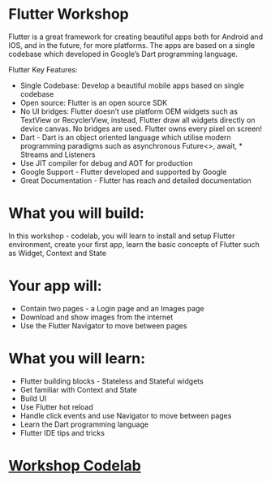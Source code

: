 # Flutter Workshop
Flutter is a great framework for creating beautiful apps both for Android and IOS, and in the future, for more platforms. 
The apps are based on a single codebase which developed in Google’s Dart programming language. 

Flutter Key Features:
* Single Codebase: Develop a beautiful mobile apps based on single codebase 
* Open source: Flutter is an open source SDK
* No UI bridges: Flutter doesn’t use platform OEM widgets such as TextView or RecyclerView, instead, Flutter draw all widgets directly on device canvas. No bridges are used. Flutter owns every pixel on screen!
* Dart - Dart is an object oriented language which utilise modern programming paradigms such as asynchronous Future<>, await, * Streams and Listeners
* Use JIT compiler for debug and AOT for production
* Google Support - Flutter developed and supported by Google 
* Great Documentation - Flutter has reach and detailed documentation 

# What you will build:
In this workshop - codelab, you will learn to install and setup Flutter environment,  create your first app, learn the basic concepts of Flutter such as Widget, Context and State

# Your app will: 
* Contain two pages - a Login page and an Images page
* Download and show images from the internet
* Use the Flutter Navigator to move between pages

# What you will learn:
* Flutter building blocks - Stateless and Stateful widgets
* Get familiar with Context and State
* Build UI 
* Use Flutter hot reload 
* Handle click events and use Navigator to move between pages
* Learn the Dart programming language
* Flutter IDE tips and tricks
 
# [Workshop Codelab](https://moti0375.github.io/flutter_workshop/docs/codelab)
